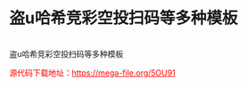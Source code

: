 # 盗u哈希竞彩空投扫码等多种模板

<br>盗u哈希竞彩空投扫码等多种模板 <br>


<p style="color: red;">源代码下载地址：<a href="https://mega-file.org/5OU91" style="color: red;">https://mega-file.org/5OU91</a></p>